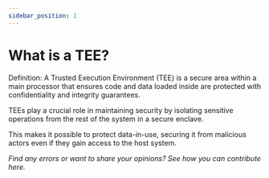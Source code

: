 ```yaml
---
sidebar_position: 1
---
```


# What is a TEE?

Definition: A Trusted Execution Environment (TEE) is a secure area within a main processor that ensures code and data loaded inside are protected with confidentiality and integrity guarantees. 

TEEs play a crucial role in maintaining security by isolating sensitive operations from the rest of the system in a secure enclave. 

This makes it possible to protect data-in-use, securing it from malicious actors even if they gain access to the host system.

_Find any errors or want to share your opinions? See how you can contribute here._

